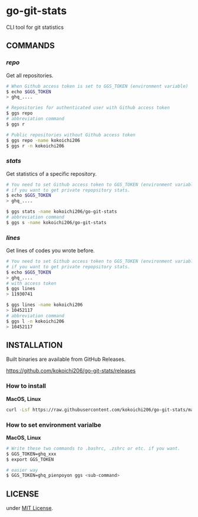 # go-git-stats

CLI tool for git statistics

## COMMANDS

### _repo_

Get all repositories.

```sh
# When Github access token is set to GGS_TOKEN (environment variable)
$ echo $GGS_TOKEN
> ghq_....

# Repositories for authenticated user with Github access token
$ ggs repo
# abbreviation command
$ ggs r

# Public repositories without Github access token
$ ggs repo -name kokoichi206
$ ggs r -n kokoichi206
```

### _stats_

Get statistics of a specific repository.

```sh
# You need to set Github access token to GGS_TOKEN (environment variable)
# if you want to get private repopsitory stats.
$ echo $GGS_TOKEN
> ghq_....

$ ggs stats -name kokoichi206/go-git-stats
# abbreviation command
$ ggs s -name kokoichi206/go-git-stats
```

### _lines_

Get lines of codes you wrote before.

```sh
# You need to set Github access token to GGS_TOKEN (environment variable)
# if you want to get private repopsitory stats.
$ echo $GGS_TOKEN
> ghq_....
# with access token
$ ggs lines
> 11930741

$ ggs lines -name kokoichi206
> 10452117
# abbreviation command
$ ggs l -n kokoichi206
> 10452117
```

## INSTALLATION

Built binaries are available from GitHub Releases.

https://github.com/kokoichi206/go-git-stats/releases

### How to install

**MacOS, Linux**

```sh
curl -Lsf https://raw.githubusercontent.com/kokoichi206/go-git-stats/main/_tools/scripts/installer.sh | bash
```

### How to set environment varialbe

**MacOS, Linux**

```sh
# Write these two commands to .bashrc, .zshrc or etc. if you want.
$ GGS_TOKEN=ghq_xxx
$ export GGS_TOKEN

# easier way
$ GGS_TOKEN=ghq_pienpoyon ggs <sub-command>
```

## LICENSE

under [MIT License](./LICENSE).
